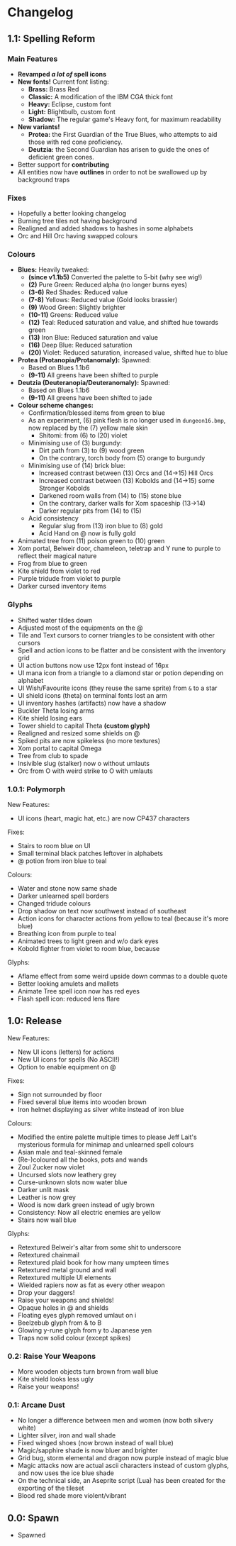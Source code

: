 # Changelog

## 1.1: Spelling Reform

### Main Features

- **Revamped *a lot of* spell icons**
- **New fonts!** Current font listing:
  - **Brass:** Brass Red
  - **Classic:** A modification of the IBM CGA thick font
  - **Heavy:** Eclipse, custom font
  - **Light:** Blightbulb, custom font
  - **Shadow:** The regular game's Heavy font, for maximum readability
- **New variants!**
  - **Protea:** the First Guardian of the True Blues,
  who attempts to aid those with red cone proficiency.
  - **Deutzia:** the Second Guardian has arisen
  to guide the ones of deficient green cones.
- Better support for **contributing**
- All entities now have **outlines** in order to not be swallowed up by background traps

### Fixes

- Hopefully a better looking changelog
- Burning tree tiles not having background
- Realigned and added shadows to hashes in some alphabets
- Orc and Hill Orc having swapped colours

### Colours

- **Blues:** Heavily tweaked:
  - **(since v1.1b5)** Converted the palette to 5-bit (why see wig!)
  - **(2)** Pure Green: Reduced alpha (no longer burns eyes)
  - **(3-6)** Red Shades: Reduced value
  - **(7-8)** Yellows: Reduced value (Gold looks brassier)
  - **(9)** Wood Green: Slightly brighter
  - **(10-11)** Greens: Reduced value
  - **(12)** Teal: Reduced saturation and value, and shifted hue towards green
  - **(13)** Iron Blue: Reduced saturation and value
  - **(16)** Deep Blue: Reduced saturation
  - **(20)** Violet: Reduced saturation, increased value, shifted hue to blue
- **Protea (Protanopia/Protanomaly):** Spawned:
  - Based on Blues 1.1b6
  - **(9-11)** All greens have been shifted to purple
- **Deutzia (Deuteranopia/Deuteranomaly):** Spawned:
  - Based on Blues 1.1b6
  - **(9-11)** All greens have been shifted to jade
- **Colour scheme changes:**
  - Confirmation/blessed items from green to blue
  - As an experiment, (6) pink flesh is no longer used in `dungeon16.bmp`,
now replaced by the (7) yellow male skin
    - Shitomi: from (6) to (20) violet
  - Minimising use of (3) burgundy:
    - Dirt path from (3) to (9) wood green
    - On the contrary, torch body from (5) orange to burgundy
  - Minimising use of (14) brick blue:
    - Increased contrast between (13) Orcs and (14->15) Hill Orcs
    - Increased contrast between (13) Kobolds and (14->15) some Stronger Kobolds
    - Darkened room walls from (14) to (15) stone blue
    - On the contrary, darker walls for Xom spaceship (13->14)
    - Darker regular pits from (14) to (15)
  - Acid consistency
    - Regular slug from (13) iron blue to (8) gold
    - Acid Hand on @ now is fully gold
- Animated tree from (11) poison green to (10) green
- Xom portal, Belweir door, chameleon, teletrap and Y rune to purple
to reflect their magical nature
- Frog from blue to green
- Kite shield from violet to red
- Purple tridude from violet to purple
- Darker cursed inventory items

### Glyphs

- Shifted water tildes down
- Adjusted most of the equipments on the @
- Tile and Text cursors to corner triangles to be consistent with other cursors
- Spell and action icons to be flatter and be consistent with the inventory grid
- UI action buttons now use 12px font instead of 16px
- UI mana icon from a triangle to a diamond star or potion depending on alphabet
- UI Wish/Favourite icons (they reuse the same sprite) from `&` to a star
- UI shield icons (theta) on terminal fonts lost an arm
- UI inventory hashes (artifacts) now have a shadow
- Buckler Theta losing arms
- Kite shield losing ears
- Tower shield to capital Theta **(custom glyph)**
- Realigned and resized some shields on @
- Spiked pits are now spikeless (no more textures)
- Xom portal to capital Omega
- Tree from club to spade
- Insivible slug (stalker) now o without umlauts
- Orc from O with weird strike to O with umlauts

### 1.0.1: Polymorph

New Features:

- UI icons (heart, magic hat, etc.) are now CP437 characters

Fixes:

- Stairs to room blue on UI
- Small terminal black patches leftover in alphabets
- @ potion from iron blue to teal

Colours:

- Water and stone now same shade
- Darker unlearned spell borders
- Changed tridude colours
- Drop shadow on text now southwest instead of southeast
- Action icons for character actions from yellow to teal (because it's more blue)
- Breathing icon from purple to teal
- Animated trees to light green and w/o dark eyes
- Kobold fighter from violet to room blue, because

Glyphs:

- Aflame effect from some weird upside down commas to a double quote
- Better looking amulets and mallets
- Animate Tree spell icon now has red eyes
- Flash spell icon: reduced lens flare

## 1.0: Release

New Features:

- New UI icons (letters) for actions
- New UI icons for spells (No ASCII!)
- Option to enable equipment on @

Fixes:

- Sign not surrounded by floor
- Fixed several blue items into wooden brown
- Iron helmet displaying as silver white instead of iron blue

Colours:

- Modified the entire palette multiple times to please Jeff Lait's mysterious formula for minimap and unlearned spell colours
- Asian male and teal-skinned female
- (Re-)coloured all the books, pots and wands
- Zoul Zucker now violet
- Uncursed slots now leathery grey
- Curse-unknown slots now water blue
- Darker unlit mask
- Leather is now grey
- Wood is now dark green instead of ugly brown
- Consistency: Now all electric enemies are yellow
- Stairs now wall blue

Glyphs:

- Retextured Belweir's altar from some shit to underscore
- Retextured chainmail
- Retextured plaid book for how many umpteen times
- Retextured metal ground and wall
- Retextured multiple UI elements
- Wielded rapiers now as fat as every other weapon
- Drop your daggers!
- Raise your weapons and shields!
- Opaque holes in @ and shields
- Floating eyes glyph removed umlaut on i
- Beelzebub glyph from & to B
- Glowing y-rune glyph from y to Japanese yen
- Traps now solid colour (except spikes)

### 0.2: Raise Your Weapons

- More wooden objects turn brown from wall blue
- Kite shield looks less ugly
- Raise your weapons!

### 0.1: Arcane Dust

- No longer a difference between men and women (now both silvery white)
- Lighter silver, iron and wall shade
- Fixed winged shoes (now brown instead of wall blue)
- Magic/sapphire shade is now bluer and brighter
- Grid bug, storm elemental and dragon now purple instead of magic blue
- Magic attacks now are actual ascii characters instead of custom glyphs, and now uses the ice blue shade
- On the technical side, an Aseprite script (Lua) has been created for the exporting of the tileset
- Blood red shade more violent/vibrant

## 0.0: Spawn

- Spawned
